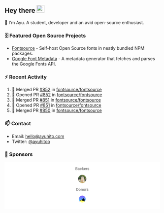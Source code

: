 ## Hey there <img src="https://media.giphy.com/media/hvRJCLFzcasrR4ia7z/giphy.gif" width="25" height="25">

📝 I'm Ayu. A student, developer and an avid open-source enthusiast.

### 🗄 Featured Open Source Projects

- [Fontsource](https://github.com/fontsource/fontsource) - Self-host Open Source fonts in neatly bundled NPM packages.
- [Google Font Metadata](https://github.com/fontsource/google-font-metadata) - A metadata generator that fetches and parses the Google Fonts API.

### ⚡ Recent Activity

<!--START_SECTION:activity-->

1. 🎉 Merged PR [#852](https://github.com/fontsource/fontsource/pull/852) in [fontsource/fontsource](https://github.com/fontsource/fontsource)
2. 💪 Opened PR [#852](https://github.com/fontsource/fontsource/pull/852) in [fontsource/fontsource](https://github.com/fontsource/fontsource)
3. 🎉 Merged PR [#851](https://github.com/fontsource/fontsource/pull/851) in [fontsource/fontsource](https://github.com/fontsource/fontsource)
4. 💪 Opened PR [#851](https://github.com/fontsource/fontsource/pull/851) in [fontsource/fontsource](https://github.com/fontsource/fontsource)
5. 🎉 Merged PR [#850](https://github.com/fontsource/fontsource/pull/850) in [fontsource/fontsource](https://github.com/fontsource/fontsource)
<!--END_SECTION:activity-->

### 📫 Contact

- Email: hello@ayuhito.com
- Twitter: [@ayuhitoo](https://twitter.com/ayuhitoo)

### :sparkling_heart: Sponsors

<p align="center">
  <a href="https://cdn.jsdelivr.net/gh/ayuhito/ayuhito/sponsors.svg">
    <img src='https://raw.githubusercontent.com/ayuhito/ayuhito/master/sponsors.svg'/>
  </a>
</p>
